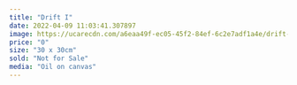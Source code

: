```yaml
---
title: "Drift I"
date: 2022-04-09 11:03:41.307897
image: https://ucarecdn.com/a6eaa49f-ec05-45f2-84ef-6c2e7adf1a4e/drift-i.jpg
price: "0"
size: "30 x 30cm"
sold: "Not for Sale"
media: "Oil on canvas"
---
```


